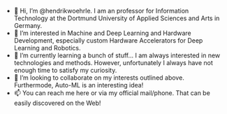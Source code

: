 - 👋 Hi, I’m @hendrikwoehrle. I am an professor for Information Technology at the Dortmund University of Applied Sciences and Arts in Germany.
- 👀 I’m interested in Machine and Deep Learning and Hardware Development, especially custom Hardware Accelerators for Deep Learning and Robotics.
- 🌱 I’m currently learning a bunch of stuff... I am always interested in new technologies and methods. However, unfortunately I always have not enough time to satisfy my curiosity.
- 💞️ I’m looking to collaborate on my interests outlined above. Furthermode, Auto-ML is an interesting idea!
- 📫 You can reach me here or via my official mail/phone. That can be easily discovered on the Web!

<!---
hendrikwoehrle/hendrikwoehrle is a ✨ special ✨ repository because its `README.md` (this file) appears on your GitHub profile.
You can click the Preview link to take a look at your changes.
--->
